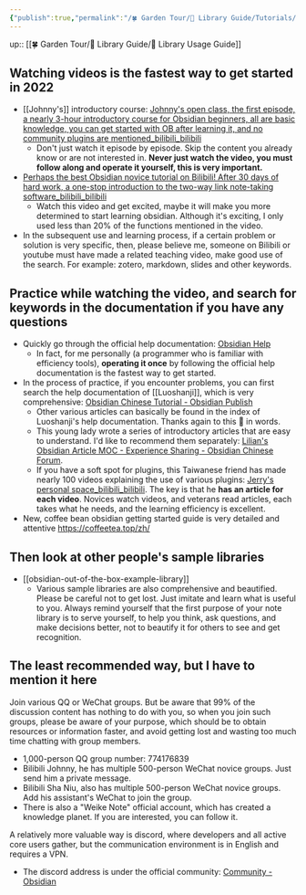 ```yaml
---
{"publish":true,"permalink":"/🍀 Garden Tour/🧰 Library Guide/Tutorials/Recommended obsidian introductory route and resources for this library.md","title":"Recommended obsidian introductory route and resources for this library","created":"2022-07-14","modified":"2023-03-14","published":"2025-07-09T10:56:27.542+08:00","cssclasses":""}
---
```


up:: [[🍀 Garden Tour/🧰 Library Guide/🧰 Library Usage Guide]]

## Watching videos is the fastest way to get started in 2022

- [[Johnny's]] introductory course: [Johnny's open class, the first episode, a nearly 3-hour introductory course for Obsidian beginners, all are basic knowledge, you can get started with OB after learning it, and no community plugins are mentioned_bilibili_bilibili](https://www.bilibili.com/video/BV1i3411k7TQ?spm_id_from=333.337.search-card.all.click&vd_source=c16ee9cfb2023d2af8428dbfe604b72f)
	- Don't just watch it episode by episode. Skip the content you already know or are not interested in. **Never just watch the video, you must follow along and operate it yourself, this is very important.**
- [Perhaps the best Obsidian novice tutorial on Bilibili! After 30 days of hard work, a one-stop introduction to the two-way link note-taking software_bilibili_bilibili](https://www.bilibili.com/video/BV18a411r7mt?spm_id_from=333.337.search-card.all.click)
	- Watch this video and get excited, maybe it will make you more determined to start learning obsidian. Although it's exciting, I only used less than 20% of the functions mentioned in the video.
- In the subsequent use and learning process, if a certain problem or solution is very specific, then, please believe me, someone on Bilibili or youtube must have made a related teaching video, make good use of the search. For example: zotero, markdown, slides and other keywords.

## Practice while watching the video, and search for keywords in the documentation if you have any questions

- Quickly go through the official help documentation: [Obsidian Help](https://help.obsidian.md/)
	- In fact, for me personally (a programmer who is familiar with efficiency tools), **operating it once** by following the official help documentation is the fastest way to get started.
- In the process of practice, if you encounter problems, you can first search the help documentation of [[Luoshanji]], which is very comprehensive: [Obsidian Chinese Tutorial - Obsidian Publish](https://publish.obsidian.md/chinesehelp)
	- Other various articles can basically be found in the index of Luoshanji's help documentation. Thanks again to this 🐔 in words.
	- This young lady wrote a series of introductory articles that are easy to understand. I'd like to recommend them separately: [Lilian's Obsidian Article MOC - Experience Sharing - Obsidian Chinese Forum](https://forum-zh.obsidian.md/t/topic/324).
	- If you have a soft spot for plugins, this Taiwanese friend has made nearly 100 videos explaining the use of various plugins: [Jerry's personal space_bilibili_bilibili](https://space.bilibili.com/1119961064). The key is that he **has an article for each video**. Novices watch videos, and veterans read articles, each takes what he needs, and the learning efficiency is excellent.
- New, coffee bean obsidian getting started guide is very detailed and attentive https://coffeetea.top/zh/

## Then look at other people's sample libraries

- [[obsidian-out-of-the-box-example-library]]
	- Various sample libraries are also comprehensive and beautified. Please be careful not to get lost. Just imitate and learn what is useful to you. Always remind yourself that the first purpose of your note library is to serve yourself, to help you think, ask questions, and make decisions better, not to beautify it for others to see and get recognition.

## The least recommended way, but I have to mention it here

Join various QQ or WeChat groups. But be aware that 99% of the discussion content has nothing to do with you, so when you join such groups, please be aware of your purpose, which should be to obtain resources or information faster, and avoid getting lost and wasting too much time chatting with group members.

- 1,000-person QQ group number: 774176839
- Bilibili Johnny, he has multiple 500-person WeChat novice groups. Just send him a private message.
- Bilibili Sha Niu, also has multiple 500-person WeChat novice groups. Add his assistant's WeChat to join the group.
- There is also a "Weike Note" official account, which has created a knowledge planet. If you are interested, you can follow it.

A relatively more valuable way is discord, where developers and all active core users gather, but the communication environment is in English and requires a VPN.

- The discord address is under the official community: [Community - Obsidian](https://obsidian.md/community) 